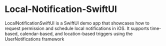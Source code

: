 # Local-Notification-SwiftUI
LocalNotificationSwiftUI is a SwiftUI demo app that showcases how to request permission and schedule local notifications in iOS. It supports time-based, calendar-based, and location-based triggers using the UserNotifications framework
